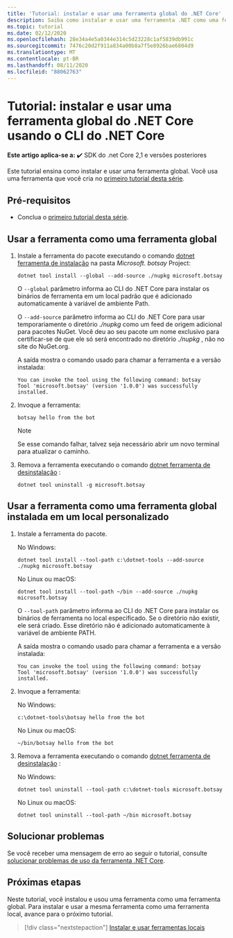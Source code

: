 ```yaml
---
title: 'Tutorial: instalar e usar uma ferramenta global do .NET Core'
description: Saiba como instalar e usar uma ferramenta .NET como uma ferramenta global.
ms.topic: tutorial
ms.date: 02/12/2020
ms.openlocfilehash: 28e34a4e5a0344e314c5d23228c1af5839db991c
ms.sourcegitcommit: 7476c20d2f911a834a00b8a7f5e8926bae6804d9
ms.translationtype: MT
ms.contentlocale: pt-BR
ms.lasthandoff: 08/11/2020
ms.locfileid: "88062763"
---
```

# <a name="tutorial-install-and-use-a-net-core-global-tool-using-the-net-core-cli"></a>Tutorial: instalar e usar uma ferramenta global do .NET Core usando o CLI do .NET Core

**Este artigo aplica-se a:** ✔️ SDK do .net Core 2,1 e versões posteriores

Este tutorial ensina como instalar e usar uma ferramenta global. Você usa uma ferramenta que você cria no [primeiro tutorial desta série](global-tools-how-to-create.md).

## <a name="prerequisites"></a>Pré-requisitos

* Conclua o [primeiro tutorial desta série](global-tools-how-to-create.md).

## <a name="use-the-tool-as-a-global-tool"></a>Usar a ferramenta como uma ferramenta global

1. Instale a ferramenta do pacote executando o comando [dotnet ferramenta de instalação](dotnet-tool-install.md) na pasta *Microsoft. botsay* Project:

   ```dotnetcli
   dotnet tool install --global --add-source ./nupkg microsoft.botsay
   ```

   O `--global` parâmetro informa ao CLI do .NET Core para instalar os binários de ferramenta em um local padrão que é adicionado automaticamente à variável de ambiente Path.

   O `--add-source` parâmetro informa ao CLI do .NET Core para usar temporariamente o diretório *./nupkg* como um feed de origem adicional para pacotes NuGet. Você deu ao seu pacote um nome exclusivo para certificar-se de que ele só será encontrado no diretório *./nupkg* , não no site do NuGet.org.

   A saída mostra o comando usado para chamar a ferramenta e a versão instalada:

   ```console
   You can invoke the tool using the following command: botsay
   Tool 'microsoft.botsay' (version '1.0.0') was successfully installed.
   ```

1. Invoque a ferramenta:

   ```console
   botsay hello from the bot
   ```

   > [!NOTE]
   > Se esse comando falhar, talvez seja necessário abrir um novo terminal para atualizar o caminho.

1. Remova a ferramenta executando o comando [dotnet ferramenta de desinstalação](dotnet-tool-uninstall.md) :

   ```dotnetcli
   dotnet tool uninstall -g microsoft.botsay
   ```

## <a name="use-the-tool-as-a-global-tool-installed-in-a-custom-location"></a>Usar a ferramenta como uma ferramenta global instalada em um local personalizado

1. Instale a ferramenta do pacote.

   No Windows:

   ```dotnetcli
   dotnet tool install --tool-path c:\dotnet-tools --add-source ./nupkg microsoft.botsay
   ```

   No Linux ou macOS:

   ```dotnetcli
   dotnet tool install --tool-path ~/bin --add-source ./nupkg microsoft.botsay
   ```

   O `--tool-path` parâmetro informa ao CLI do .NET Core para instalar os binários de ferramenta no local especificado. Se o diretório não existir, ele será criado. Esse diretório não é adicionado automaticamente à variável de ambiente PATH.

   A saída mostra o comando usado para chamar a ferramenta e a versão instalada:

   ```console
   You can invoke the tool using the following command: botsay
   Tool 'microsoft.botsay' (version '1.0.0') was successfully installed.
   ```

1. Invoque a ferramenta:

   No Windows:

   ```console
   c:\dotnet-tools\botsay hello from the bot
   ```

   No Linux ou macOS:

   ```console
   ~/bin/botsay hello from the bot
   ```

1. Remova a ferramenta executando o comando [dotnet ferramenta de desinstalação](dotnet-tool-uninstall.md) :

   No Windows:

   ```dotnetcli
   dotnet tool uninstall --tool-path c:\dotnet-tools microsoft.botsay
   ```

   No Linux ou macOS:

   ```dotnetcli
   dotnet tool uninstall --tool-path ~/bin microsoft.botsay
   ```

## <a name="troubleshoot"></a>Solucionar problemas

Se você receber uma mensagem de erro ao seguir o tutorial, consulte [solucionar problemas de uso da ferramenta .NET Core](troubleshoot-usage-issues.md).

## <a name="next-steps"></a>Próximas etapas

Neste tutorial, você instalou e usou uma ferramenta como uma ferramenta global. Para instalar e usar a mesma ferramenta como uma ferramenta local, avance para o próximo tutorial.

> [!div class="nextstepaction"]
> [Instalar e usar ferramentas locais](local-tools-how-to-use.md)
